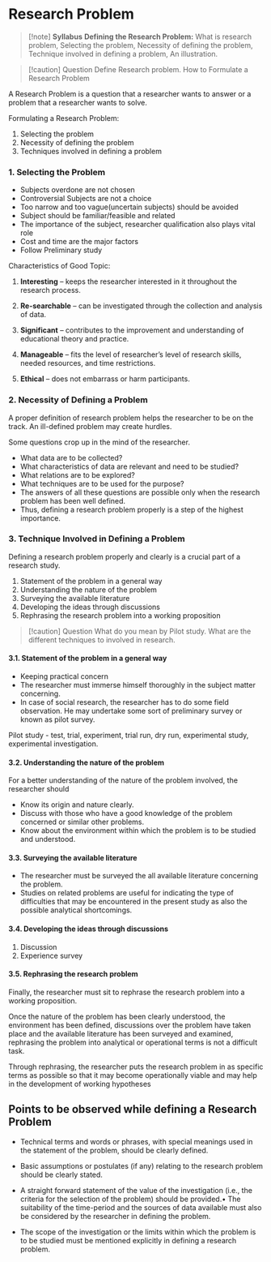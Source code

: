 
# Research Problem


>[!note] **Syllabus**
>**Defining the Research Problem:** What is research problem, Selecting the problem, Necessity of defining the problem, Technique involved in defining a problem, An illustration.


>[!caution] Question
>Define Research problem. How to Formulate a Research Problem

A Research Problem is a question that a researcher wants to answer or a problem that a researcher wants to solve.

Formulating a Research Problem:
1. Selecting the problem
2. Necessity of defining the problem
3. Techniques involved in defining a problem

### 1. Selecting the Problem

* Subjects overdone are not chosen
* Controversial Subjects are not a choice
* Too narrow and too vague(uncertain subjects) should be avoided
* Subject should be familiar/feasible and related
* The importance of the subject, researcher qualification also plays vital role
* Cost and time are the major factors
* Follow Preliminary study

Characteristics of Good Topic:

1. **Interesting** – keeps the researcher interested in it throughout the research process.

2. **Re-searchable** – can be investigated through the collection and analysis of data.

3. **Significant** – contributes to the improvement and understanding of educational theory and practice.

4. **Manageable** – fits the level of researcher’s level of research skills, needed resources, and time restrictions.

5. **Ethical** – does not embarrass or harm participants.

### 2. Necessity of Defining a Problem

A proper definition of research problem helps the researcher to be on the track. An ill-defined problem may create hurdles.

Some questions crop up in the mind of the researcher.
* What data are to be collected?
* What characteristics of data are relevant and need to be studied?
* What relations are to be explored?
* What techniques are to be used for the purpose?
* The answers of all these questions are possible only when the research problem has been well defined.
* Thus, defining a research problem properly is a step of the highest importance.

### 3. Technique Involved in Defining a Problem

Defining a research problem properly and clearly is a crucial part of a research study.
1. Statement of the problem in a general way
2. Understanding the nature of the problem
3. Surveying the available literature
4. Developing the ideas through discussions
5. Rephrasing the research problem into a working proposition

>[!caution] Question
>What do you mean by Pilot study. What are the different techniques to involved in research.

#### 3.1. Statement of the problem in a general way

* Keeping practical concern
* The researcher must immerse himself thoroughly in the subject matter concerning.
* In case of social research, the researcher has to do some field observation. He may undertake some sort of preliminary survey or known as pilot survey.

Pilot study - test, trial, experiment, trial run, dry run, experimental study, experimental investigation.

#### 3.2. Understanding the nature of the problem

For a better understanding of the nature of the problem involved, the researcher should
* Know its origin and nature clearly.
* Discuss with those who have a good knowledge of the problem concerned or similar other problems.
* Know about the environment within which the problem is to be studied and understood.

#### 3.3. Surveying the available literature

* The researcher must be surveyed the all available literature concerning the problem.
* Studies on related problems are useful for indicating the type of difficulties that may be encountered in the present study as also the possible analytical shortcomings.

#### 3.4. Developing the ideas through discussions
1. Discussion
2. Experience survey

#### 3.5. Rephrasing the research problem

Finally, the researcher must sit to rephrase the research problem into a working proposition.

Once the nature of the problem has been clearly understood, the environment has been defined, discussions over the problem have taken place and the available literature has been surveyed and examined, rephrasing the problem into analytical or operational terms is not a difficult task.

Through rephrasing, the researcher puts the research problem in as specific terms as possible so that it may become operationally viable and may help in the development of working hypotheses

## Points to be observed while defining a Research Problem

* Technical terms and words or phrases, with special meanings used in the statement of the problem, should be clearly defined.

* Basic assumptions or postulates (if any) relating to the research problem should be clearly stated.

* A straight forward statement of the value of the investigation (i.e., the criteria for the selection of the problem) should be provided.• The suitability of the time-period and the sources of data available must also be considered by the researcher in defining the problem.

* The scope of the investigation or the limits within which the problem is to be studied must be mentioned explicitly in defining a research problem.

